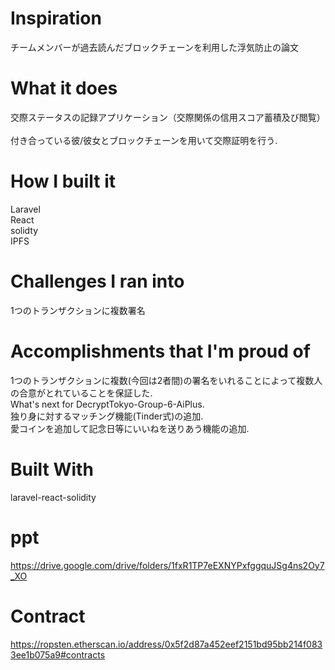 # Inspiration
チームメンバーが過去読んだブロックチェーンを利用した浮気防止の論文
# What it does
交際ステータスの記録アプリケーション（交際関係の信用スコア蓄積及び閲覧）<br>   
付き合っている彼/彼女とブロックチェーンを用いて交際証明を行う. 
# How I built it
Laravel<br>
React<br>
solidty<br>
IPFS<br>
# Challenges I ran into
1つのトランザクションに複数署名
# Accomplishments that I'm proud of
1つのトランザクションに複数(今回は2者間)の署名をいれることによって複数人の合意がとれていることを保証した. <br>
What's next for DecryptTokyo-Group-6-AiPlus. <br>
独り身に対するマッチング機能(Tinder式)の追加. <br>
愛コインを追加して記念日等にいいねを送りあう機能の追加.<br> 
# Built With
laravel-react-solidity

# ppt
https://drive.google.com/drive/folders/1fxR1TP7eEXNYPxfggquJSg4ns2Oy7_XO

# Contract
https://ropsten.etherscan.io/address/0x5f2d87a452eef2151bd95bb214f0833ee1b075a9#contracts
